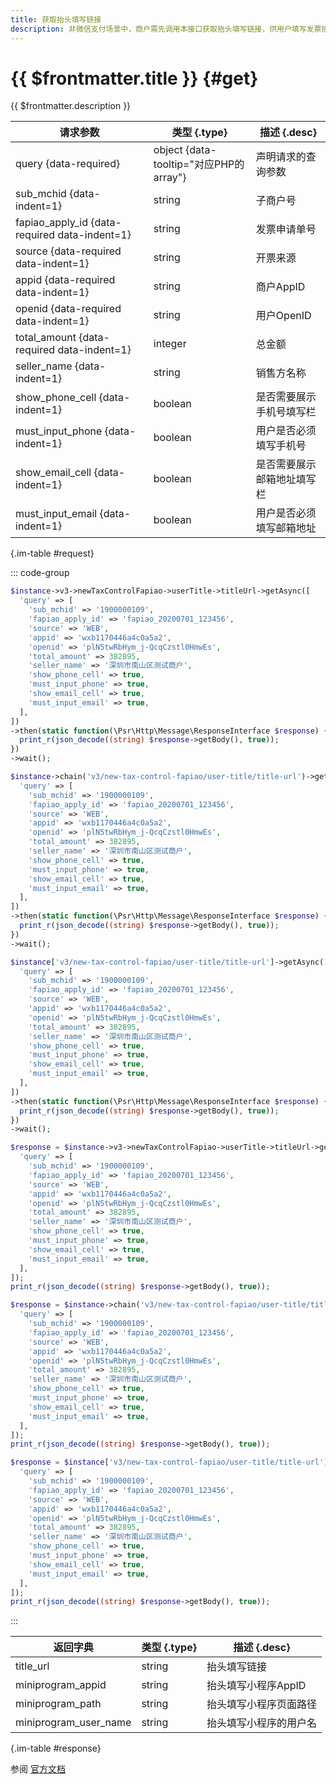 ```yaml
---
title: 获取抬头填写链接
description: 非微信支付场景中，商户需先调用本接口获取抬头填写链接，供用户填写发票抬头。当用户提交抬头信息后，微信支付会根据商户配置的回调地址进行回调通知。 注意：获取到的抬头填写链接有30分钟的有效期，若在用户填写发票抬头之前链接过期，商户需要重新获取（此时无需更换发票申请单号）
---
```


# {{ $frontmatter.title }} {#get}

{{ $frontmatter.description }}

| 请求参数 | 类型 {.type} | 描述 {.desc}
| --- | --- | ---
| query {data-required} | object {data-tooltip="对应PHP的array"} | 声明请求的查询参数
| sub_mchid {data-indent=1} | string | 子商户号
| fapiao_apply_id {data-required data-indent=1} | string | 发票申请单号
| source {data-required data-indent=1} | string | 开票来源
| appid {data-required data-indent=1} | string | 商户AppID
| openid {data-required data-indent=1} | string | 用户OpenID
| total_amount {data-required data-indent=1} | integer | 总金额
| seller_name {data-indent=1} | string | 销售方名称
| show_phone_cell {data-indent=1} | boolean | 是否需要展示手机号填写栏
| must_input_phone {data-indent=1} | boolean | 用户是否必须填写手机号
| show_email_cell {data-indent=1} | boolean | 是否需要展示邮箱地址填写栏
| must_input_email {data-indent=1} | boolean | 用户是否必须填写邮箱地址

{.im-table #request}

::: code-group

```php [异步纯链式]
$instance->v3->newTaxControlFapiao->userTitle->titleUrl->getAsync([
  'query' => [
    'sub_mchid' => '1900000109',
    'fapiao_apply_id' => 'fapiao_20200701_123456',
    'source' => 'WEB',
    'appid' => 'wxb1170446a4c0a5a2',
    'openid' => 'plN5twRbHym_j-QcqCzstl0HmwEs',
    'total_amount' => 382895,
    'seller_name' => '深圳市南山区测试商户',
    'show_phone_cell' => true,
    'must_input_phone' => true,
    'show_email_cell' => true,
    'must_input_email' => true,
  ],
])
->then(static function(\Psr\Http\Message\ResponseInterface $response) {
  print_r(json_decode((string) $response->getBody(), true));
})
->wait();
```

```php [异步声明式]
$instance->chain('v3/new-tax-control-fapiao/user-title/title-url')->getAsync([
  'query' => [
    'sub_mchid' => '1900000109',
    'fapiao_apply_id' => 'fapiao_20200701_123456',
    'source' => 'WEB',
    'appid' => 'wxb1170446a4c0a5a2',
    'openid' => 'plN5twRbHym_j-QcqCzstl0HmwEs',
    'total_amount' => 382895,
    'seller_name' => '深圳市南山区测试商户',
    'show_phone_cell' => true,
    'must_input_phone' => true,
    'show_email_cell' => true,
    'must_input_email' => true,
  ],
])
->then(static function(\Psr\Http\Message\ResponseInterface $response) {
  print_r(json_decode((string) $response->getBody(), true));
})
->wait();
```

```php [异步属性式]
$instance['v3/new-tax-control-fapiao/user-title/title-url']->getAsync([
  'query' => [
    'sub_mchid' => '1900000109',
    'fapiao_apply_id' => 'fapiao_20200701_123456',
    'source' => 'WEB',
    'appid' => 'wxb1170446a4c0a5a2',
    'openid' => 'plN5twRbHym_j-QcqCzstl0HmwEs',
    'total_amount' => 382895,
    'seller_name' => '深圳市南山区测试商户',
    'show_phone_cell' => true,
    'must_input_phone' => true,
    'show_email_cell' => true,
    'must_input_email' => true,
  ],
])
->then(static function(\Psr\Http\Message\ResponseInterface $response) {
  print_r(json_decode((string) $response->getBody(), true));
})
->wait();
```

```php [同步纯链式]
$response = $instance->v3->newTaxControlFapiao->userTitle->titleUrl->get([
  'query' => [
    'sub_mchid' => '1900000109',
    'fapiao_apply_id' => 'fapiao_20200701_123456',
    'source' => 'WEB',
    'appid' => 'wxb1170446a4c0a5a2',
    'openid' => 'plN5twRbHym_j-QcqCzstl0HmwEs',
    'total_amount' => 382895,
    'seller_name' => '深圳市南山区测试商户',
    'show_phone_cell' => true,
    'must_input_phone' => true,
    'show_email_cell' => true,
    'must_input_email' => true,
  ],
]);
print_r(json_decode((string) $response->getBody(), true));
```

```php [同步声明式]
$response = $instance->chain('v3/new-tax-control-fapiao/user-title/title-url')->get([
  'query' => [
    'sub_mchid' => '1900000109',
    'fapiao_apply_id' => 'fapiao_20200701_123456',
    'source' => 'WEB',
    'appid' => 'wxb1170446a4c0a5a2',
    'openid' => 'plN5twRbHym_j-QcqCzstl0HmwEs',
    'total_amount' => 382895,
    'seller_name' => '深圳市南山区测试商户',
    'show_phone_cell' => true,
    'must_input_phone' => true,
    'show_email_cell' => true,
    'must_input_email' => true,
  ],
]);
print_r(json_decode((string) $response->getBody(), true));
```

```php [同步属性式]
$response = $instance['v3/new-tax-control-fapiao/user-title/title-url']->get([
  'query' => [
    'sub_mchid' => '1900000109',
    'fapiao_apply_id' => 'fapiao_20200701_123456',
    'source' => 'WEB',
    'appid' => 'wxb1170446a4c0a5a2',
    'openid' => 'plN5twRbHym_j-QcqCzstl0HmwEs',
    'total_amount' => 382895,
    'seller_name' => '深圳市南山区测试商户',
    'show_phone_cell' => true,
    'must_input_phone' => true,
    'show_email_cell' => true,
    'must_input_email' => true,
  ],
]);
print_r(json_decode((string) $response->getBody(), true));
```

:::

| 返回字典 | 类型 {.type} | 描述 {.desc}
| --- | --- | ---
| title_url | string | 抬头填写链接
| miniprogram_appid | string | 抬头填写小程序AppID
| miniprogram_path | string | 抬头填写小程序页面路径
| miniprogram_user_name | string | 抬头填写小程序的用户名

{.im-table #response}

参阅 [官方文档](https://pay.weixin.qq.com/wiki/doc/apiv3/wxpay/new-tax-control-fapiao/chapter3_5.shtml)
